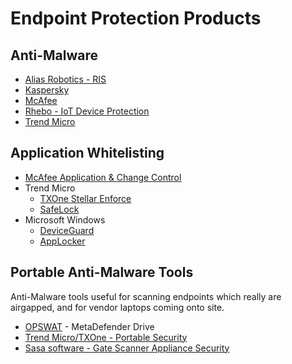 # Endpoint Protection Products

## Anti-Malware

* [Alias Robotics - RIS](https://aliasrobotics.com/ris.php)
* [Kaspersky](https://ics.kaspersky.com/)
* [McAfee](https://www.mcafee.com/)
* [Rhebo - IoT Device Protection](https://rhebo.com/en/our-products/rhebo-iot-device-protection/)
* [Trend Micro](https://www.trendmicro.com/)

## Application Whitelisting

* [McAfee Application & Change Control](https://www.mcafee.com/enterprise/en-sg/products/application-change-control.html)
* Trend Micro
   * [TXOne Stellar Enforce](https://www.trendmicro.com/en_us/business/products/iot/industrial-endpoint-security/txone-stellar-enforce.html)
   * [SafeLock](https://www.trendmicro.com.my/my/enterprise/tmsl/index.html)
* Microsoft Windows
   * [DeviceGuard](https://docs.microsoft.com/en-us/mem/configmgr/protect/deploy-use/use-device-guard-with-configuration-manager)
   * [AppLocker](https://docs.microsoft.com/en-us/windows/security/threat-protection/windows-defender-application-control/applocker/applocker-overview)


## Portable Anti-Malware Tools
Anti-Malware tools useful for scanning endpoints which really are airgapped, and for vendor laptops coming onto site.
* [OPSWAT](https://www.opswat.com/products/metadefender/drive) - MetaDefender Drive
* [Trend Micro/TXOne - Portable Security](https://www.txone-networks.com/en-global/products/index/tmps3)
* [Sasa software - Gate Scanner Appliance Security](https://www.sasa-software.com/gatescanner-computing-appliance-security/)
